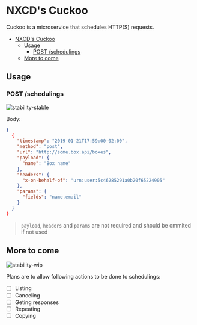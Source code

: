 NXCD's Cuckoo
===

Cuckoo is a microservice that schedules HTTP(S) requests.

- [NXCD's Cuckoo](#nxcds-cuckoo)
  - [Usage](#usage)
    - [POST /schedulings](#post-schedulings)
  - [More to come](#more-to-come)

## Usage

### POST /schedulings
![stability-stable](https://img.shields.io/badge/stability-stable-green.svg?style=flat-square)

Body:
```json
{
  {
    "timestamp": "2019-01-21T17:59:00-02:00",
    "method": "post",
    "url": "http://some.box.api/boxes",
    "payload": {
      "name": "Box name"
    },
    "headers": {
      "x-on-behalf-of": "urn:user:5c46285291a0b20f65224905"
    },
    "params": {
      "fields": "name,email"
    }
  }
}
```

> `payload`, `headers` and `params` are not required and should be ommited if not used

## More to come

![stability-wip](https://img.shields.io/badge/stability-wip-red.svg?style=flat-square)

Plans are to allow following actions to be done to schedulings:
- [ ] Listing
- [ ] Canceling
- [ ] Geting responses
- [ ] Repeating
- [ ] Copying
